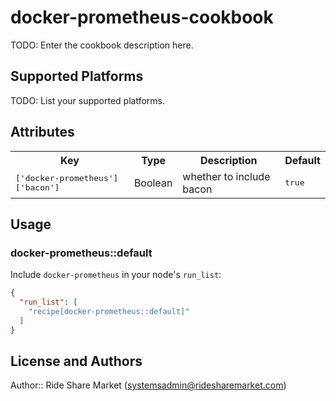 # docker-prometheus-cookbook

TODO: Enter the cookbook description here.

## Supported Platforms

TODO: List your supported platforms.

## Attributes

<table>
  <tr>
    <th>Key</th>
    <th>Type</th>
    <th>Description</th>
    <th>Default</th>
  </tr>
  <tr>
    <td><tt>['docker-prometheus']['bacon']</tt></td>
    <td>Boolean</td>
    <td>whether to include bacon</td>
    <td><tt>true</tt></td>
  </tr>
</table>

## Usage

### docker-prometheus::default

Include `docker-prometheus` in your node's `run_list`:

```json
{
  "run_list": [
    "recipe[docker-prometheus::default]"
  ]
}
```

## License and Authors

Author:: Ride Share Market (<systemsadmin@ridesharemarket.com>)
